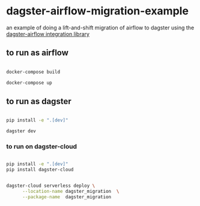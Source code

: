 # dagster-airflow-migration-example

an example of doing a lift-and-shift migration of airflow to dagster using the [dagster-airflow integration library](https://docs.dagster.io/integrations/airflow)


## to run as airflow

```bash

docker-compose build

docker-compose up

```


## to run as dagster

```bash

pip install -e ".[dev]"

dagster dev

```
### to run on dagster-cloud 

```bash

pip install -e ".[dev]"
pip install dagster-cloud


dagster-cloud serverless deploy \
      --location-name dagster_migration  \
      --package-name  dagster_migration
```
